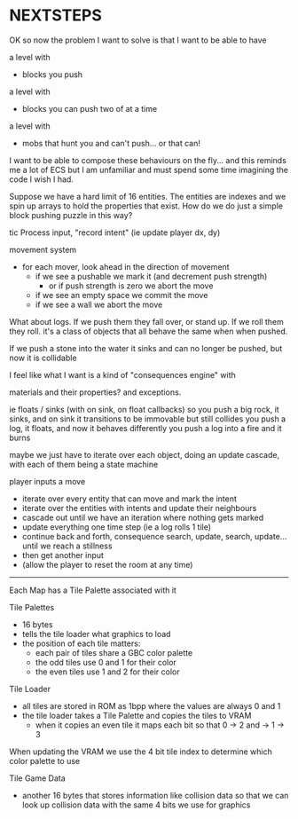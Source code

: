 NEXTSTEPS
=========

OK so now the problem I want to solve is that I want to be able to have

a level with
- blocks you push

a level with
- blocks you can push two of at a time

a level with
- mobs that hunt you and can't push... or that can!

I want to be able to compose these behaviours on the fly... and this reminds me a lot of ECS but
I am unfamiliar and must spend some time imagining the code I wish I had.

Suppose we have a hard limit of 16 entities. The entities
are indexes and we spin up arrays to hold the properties that exist.
How do we do just a simple block pushing puzzle in this way?

tic
Process input, "record intent" (ie update player dx, dy)

movement system
- for each mover, look ahead in the direction of movement
  - if we see a pushable we mark it (and decrement push strength)
    - or if push strength is zero we abort the move
  - if we see an empty space we commit the move
  - if we see a wall we abort the move

What about logs. If we push them they fall over, or stand up. If we roll them they roll.
it's a class of objects that all behave the same when when pushed.

If we push a stone into the water it sinks and can no longer be pushed, but
now it is collidable

I feel like what I want is a kind of "consequences engine" with

materials and their properties?
and exceptions.

ie
floats / sinks (with on sink, on float callbacks)
so you push a big rock, it sinks, and on sink it transitions to be immovable but still collides
you push a log, it floats, and now it behaves differently
you push a log into a fire and it burns

maybe we just have to iterate over each object, doing an update cascade, 
with each of them being a state machine

player inputs a move
- iterate over every entity that can move and mark the intent 
- iterate over the entities with intents and update their neighbours
- cascade out until we have an iteration where nothing gets marked
- update everything one time step (ie a log rolls 1 tile)
- continue back and forth, consequence search, update, search, update...
  until we reach a stillness
- then get another input
- (allow the player to reset the room at any time)




---

Each Map has a Tile Palette associated with it

Tile Palettes
- 16 bytes
- tells the tile loader what graphics to load
- the position of each tile matters:
  - each pair of tiles share a GBC color palette
  - the odd tiles use 0 and 1 for their color
  - the even tiles use 1 and 2 for their color

Tile Loader
- all tiles are stored in ROM as 1bpp where the values are always 0 and 1
- the tile loader takes a Tile Palette and copies the tiles to VRAM
  - when it copies an even tile it maps each bit so that 0 -> 2 and -> 1 -> 3

When updating the VRAM we use the 4 bit tile index to determine
which color palette to use

Tile Game Data
- another 16 bytes that stores information like collision data
  so that we can look up collision data with the same 4 bits
  we use for graphics